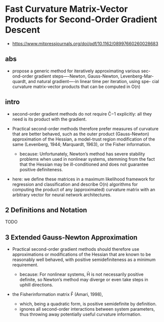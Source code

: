 # Fast Curvature Matrix-Vector Products for Second-Order Gradient Descent
* https://www.mitpressjournals.org/doi/pdf/10.1162/08997660260028683

## abs
* propose a generic method for iteratively approximating various sec-
ond-order gradient steps—-Newton, Gauss-Newton, Levenberg-Mar-
quardt, and natural gradient—-in linear time per iteration, using spe-
cial curvature matrix-vector products that can be computed in O(n)

## intro
* second-order gradient methods do not require C̄−1
explicitly: all they need is its product with the gradient.

* Practical second-order methods therefore prefer measures of curvature that are better
behaved, such as the outer product (Gauss-Newton) approximation of the
Hessian, a model-trust region modification of the same (Levenberg, 1944;
Marquardt, 1963), or the Fisher information.
  * because: Unfortunately, Newton’s method has severe stability problems when
    used in nonlinear systems, stemming from the fact that the Hessian may
    be ill-conditioned and does not guarantee positive definiteness.

* here:
  we define these matrices in a maximum likelihood framework for
  regression and classification and describe O(n) algorithms for computing
  the product of any (approximated) curvature matrix with an arbitrary vector for neural network architectures.

## 2 Definitions and Notation
TODO

## 3 Extended Gauss-Newton Approximation
* Practical second-order gradient methods
  should therefore use approximations or modifications of the Hessian that
  are known to be reasonably well behaved, with positive semidefiniteness
  as a minimum requirement.
  * because: For nonlinear systems,
    H̄ is not necessarily positive definite, so Newton’s method may diverge or
    even take steps in uphill directions.

* the Fisherinformation matrix F̄ (Amari, 1998),
  * which, being a quadratic form, is positive semidefinite by definition.
  * ignores all second-order interactions between system parameters,
    thus throwing away potentially useful curvature information.
